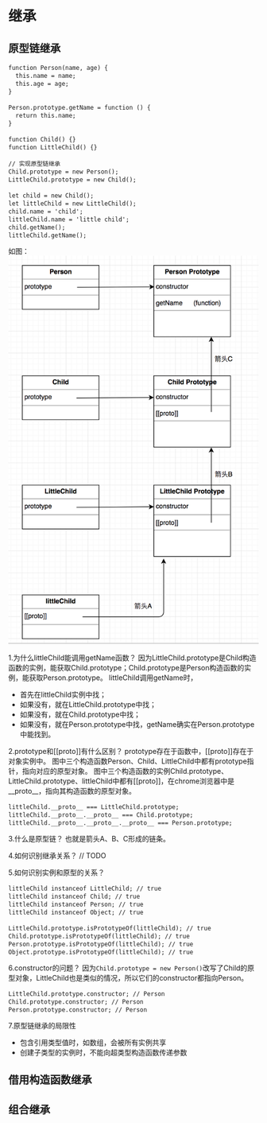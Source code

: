 # 继承

## 原型链继承

    function Person(name, age) {
      this.name = name;
      this.age = age;
    }

    Person.prototype.getName = function () {
      return this.name;
    }

    function Child() {}
    function LittleChild() {}

    // 实现原型链继承
    Child.prototype = new Person();
    LittleChild.prototype = new Child();

    let child = new Child();
    let littleChild = new LittleChild();
    child.name = 'child';
    littleChild.name = 'little child';
    child.getName();
    littleChild.getName();

如图：
![](/assets/inherit.png)

1.为什么littleChild能调用getName函数？
因为LittleChild.prototype是Child构造函数的实例，能获取Child.prototype；Child.prototype是Person构造函数的实例，能获取Person.prototype。
littleChild调用getName时，
* 首先在littleChild实例中找；
* 如果没有，就在LittleChild.prototype中找；
* 如果没有，就在Child.prototype中找；
* 如果没有，就在Person.prototype中找，getName确实在Person.prototype中能找到。

2.prototype和[[proto]]有什么区别？
prototype存在于函数中，[[proto]]存在于对象实例中。
图中三个构造函数Person、Child、LittleChild中都有prototype指针，指向对应的原型对象。
图中三个构造函数的实例Child.prototype、LittleChild.prototype、littleChild中都有[[proto]]，在chrome浏览器中是__proto__，指向其构造函数的原型对象。

    littleChild.__proto__ === LittleChild.prototype;
    littleChild.__proto__.__proto__ === Child.prototype;
    littleChild.__proto__.__proto__.__proto__ === Person.prototype;

3.什么是原型链？
也就是箭头A、B、C形成的链条。

4.如何识别继承关系？
// TODO

5.如何识别实例和原型的关系？

    littleChild instanceof LittleChild; // true
    littleChild instanceof Child; // true
    littleChild instanceof Person; // true
    littleChild instanceof Object; // true

    LittleChild.prototype.isPrototypeOf(littleChild); // true
    Child.prototype.isPrototypeOf(littleChild); // true
    Person.prototype.isPrototypeOf(littleChild); // true
    Object.prototype.isPrototypeOf(littleChild); // true

6.constructor的问题？
因为`Child.prototype = new Person()`改写了Child的原型对象，LittleChild也是类似的情况，所以它们的constructor都指向Person。

    LittleChild.prototype.constructor; // Person
    Child.prototype.constructor; // Person
    Person.prototype.constructor; // Person
    
7.原型链继承的局限性
* 包含引用类型值时，如数组，会被所有实例共享
* 创建子类型的实例时，不能向超类型构造函数传递参数

## 借用构造函数继承

## 组合继承